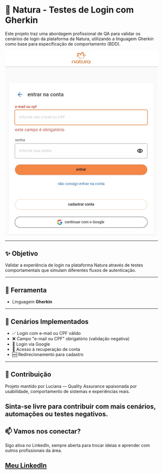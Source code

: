 # 🌿 Natura - Testes de Login com Gherkin

Este projeto traz uma abordagem profissional de QA para validar os cenários de login da plataforma da Natura, utilizando a linguagem Gherkin como base para especificação de comportamento (BDD).

![Tela de Login da Natura](./Imagem/tela-login-natura.jpg)

---

## ✨ Objetivo

Validar a experiência de login na plataforma Natura através de testes comportamentais que simulam diferentes fluxos de autenticação.

---

## 🧰 Ferramenta

- Linguagem **Gherkin**

---

## 🧪 Cenários Implementados

- ✅ Login com e-mail ou CPF válido
- ❌ Campo "e-mail ou CPF" obrigatório (validação negativa)
- 🔄 Login via Google
- 🔐 Acesso à recuperação de conta
- 🆕 Redirecionamento para cadastro

---
## 🤝 Contribuição
Projeto mantido por Luciana — Quality Assurance apaixonada por usabilidade, comportamento de sistemas e experiências reais.

Sinta-se livre para contribuir com mais cenários, automações ou testes negativos.
---

## 📫 Vamos nos conectar?

Sigo ativa no LinkedIn, sempre aberta para trocar ideias e aprender com outros profissionais da área.

[Meu LinkedIn](https://www.linkedin.com/in/lucianaqa) 
---

